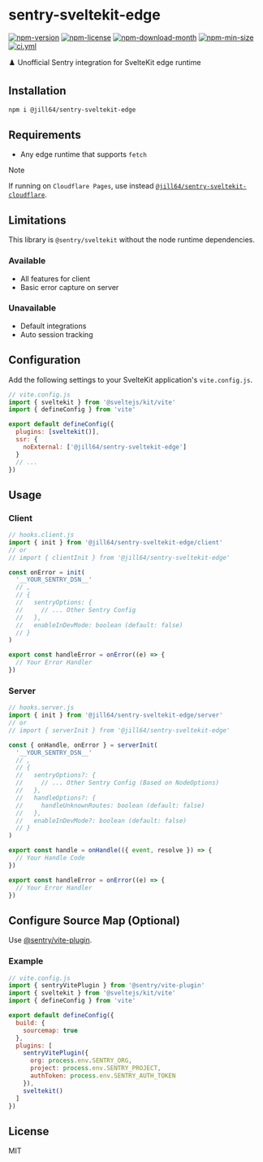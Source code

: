 <!----- BEGIN GHOST DOCS HEADER ----->

# sentry-sveltekit-edge

<!----- BEGIN GHOST DOCS BADGES -----><a href="https://npmjs.com/package/@jill64/sentry-sveltekit-edge"><img src="https://img.shields.io/npm/v/@jill64/sentry-sveltekit-edge" alt="npm-version" /></a> <a href="https://npmjs.com/package/@jill64/sentry-sveltekit-edge"><img src="https://img.shields.io/npm/l/@jill64/sentry-sveltekit-edge" alt="npm-license" /></a> <a href="https://npmjs.com/package/@jill64/sentry-sveltekit-edge"><img src="https://img.shields.io/npm/dm/@jill64/sentry-sveltekit-edge" alt="npm-download-month" /></a> <a href="https://npmjs.com/package/@jill64/sentry-sveltekit-edge"><img src="https://img.shields.io/bundlephobia/min/@jill64/sentry-sveltekit-edge" alt="npm-min-size" /></a> <a href="https://github.com/jill64/sentry-sveltekit-edge/actions/workflows/ci.yml"><img src="https://github.com/jill64/sentry-sveltekit-edge/actions/workflows/ci.yml/badge.svg" alt="ci.yml" /></a><!----- END GHOST DOCS BADGES ----->

♟️ Unofficial Sentry integration for SvelteKit edge runtime

<!----- END GHOST DOCS HEADER ----->

## Installation

```sh
npm i @jill64/sentry-sveltekit-edge
```

## Requirements

- Any edge runtime that supports `fetch`

> [!NOTE]
> If running on `Cloudflare Pages`, use instead [`@jill64/sentry-sveltekit-cloudflare`](https://github.com/jill64/sentry-sveltekit-cloudflare).

## Limitations

This library is `@sentry/sveltekit` without the node runtime dependencies.

### Available

- All features for client
- Basic error capture on server

### Unavailable

- Default integrations
- Auto session tracking

## Configuration

Add the following settings to your SvelteKit application's `vite.config.js`.

```js
// vite.config.js
import { sveltekit } from '@sveltejs/kit/vite'
import { defineConfig } from 'vite'

export default defineConfig({
  plugins: [sveltekit()],
  ssr: {
    noExternal: ['@jill64/sentry-sveltekit-edge']
  }
  // ...
})
```

## Usage

### Client

```js
// hooks.client.js
import { init } from '@jill64/sentry-sveltekit-edge/client'
// or
// import { clientInit } from '@jill64/sentry-sveltekit-edge'

const onError = init(
  '__YOUR_SENTRY_DSN__'
  // ,
  // {
  //   sentryOptions: {
  //     // ... Other Sentry Config
  //   },
  //   enableInDevMode: boolean (default: false)
  // }
)

export const handleError = onError((e) => {
  // Your Error Handler
})
```

### Server

```js
// hooks.server.js
import { init } from '@jill64/sentry-sveltekit-edge/server'
// or
// import { serverInit } from '@jill64/sentry-sveltekit-edge'

const { onHandle, onError } = serverInit(
  '__YOUR_SENTRY_DSN__'
  // ,
  // {
  //   sentryOptions?: {
  //     // ... Other Sentry Config (Based on NodeOptions)
  //   },
  //   handleOptions?: {
  //     handleUnknownRoutes: boolean (default: false)
  //   },
  //   enableInDevMode?: boolean (default: false)
  // }
)

export const handle = onHandle(({ event, resolve }) => {
  // Your Handle Code
})

export const handleError = onError((e) => {
  // Your Error Handler
})
```

## Configure Source Map (Optional)

Use [@sentry/vite-plugin](https://npmjs.com/package/@sentry/vite-plugin).

### Example

```js
// vite.config.js
import { sentryVitePlugin } from '@sentry/vite-plugin'
import { sveltekit } from '@sveltejs/kit/vite'
import { defineConfig } from 'vite'

export default defineConfig({
  build: {
    sourcemap: true
  },
  plugins: [
    sentryVitePlugin({
      org: process.env.SENTRY_ORG,
      project: process.env.SENTRY_PROJECT,
      authToken: process.env.SENTRY_AUTH_TOKEN
    }),
    sveltekit()
  ]
})
```

<!----- BEGIN GHOST DOCS FOOTER ----->

## License

MIT

<!----- END GHOST DOCS FOOTER ----->
